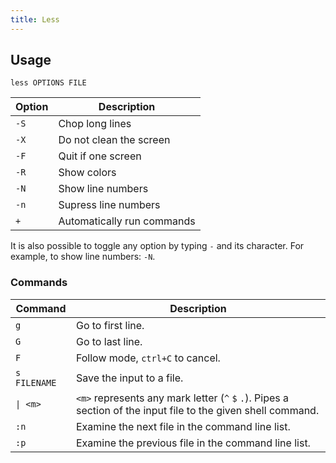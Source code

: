 ```yaml
---
title: Less
---
```


## Usage

```shell
less OPTIONS FILE
```

| Option | Description |
| --- | --- |
| `-S` | Chop long lines |
| `-X` | Do not clean the screen |
| `-F` | Quit if one screen |
| `-R` | Show colors |
| `-N` | Show line numbers |
| `-n` | Supress line numbers |
| `+` | Automatically run commands |

It is also possible to toggle any option by typing `-` and its character.
For example, to show line numbers: `-N`.

### Commands

| Command | Description |
| --- | --- |
| `g` | Go to first line. |
| `G` | Go to last line. |
| `F` | Follow mode, `ctrl+C` to cancel. |
| `s FILENAME` | Save the input to a file. |
| `\| <m>` | `<m>` represents any mark letter (`^` `$` `.`). Pipes a section of the input file to the given shell command. |
| `:n` | Examine  the next file in the command line list. |
| `:p` | Examine the previous file in the command line list. |
